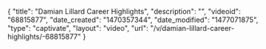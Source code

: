 {
    "title": "Damian Lillard Career Highlights",
    "description": "",
    "videoid": "68815877",
    "date_created": "1470357344",
    "date_modified": "1477071875",
    "type": "captivate",
    "layout": "video",
    "url": "\/v\/damian-lillard-career-highlights\/-68815877"
}